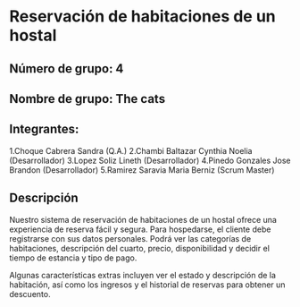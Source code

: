 # Reservación de habitaciones de un hostal


## Número de grupo: 4

## Nombre de grupo: The cats 

## Integrantes:
1.Choque Cabrera Sandra            (Q.A.)
2.Chambi Baltazar Cynthia Noelia   (Desarrollador)
3.Lopez Soliz Lineth               (Desarrollador)
4.Pinedo Gonzales Jose Brandon     (Desarrollador)
5.Ramirez Saravia Maria Berniz     (Scrum Master)

## Descripción
Nuestro sistema de reservación de habitaciones de un hostal ofrece una experiencia de reserva fácil y segura. 
Para hospedarse, el cliente debe registrarse con sus datos personales. 
Podrá ver las categorías de habitaciones, descripción del cuarto, precio, disponibilidad y decidir el tiempo de estancia y tipo de pago.

Algunas características extras incluyen ver el estado y descripción de la habitación, así como los ingresos y el historial de reservas para obtener un descuento.
